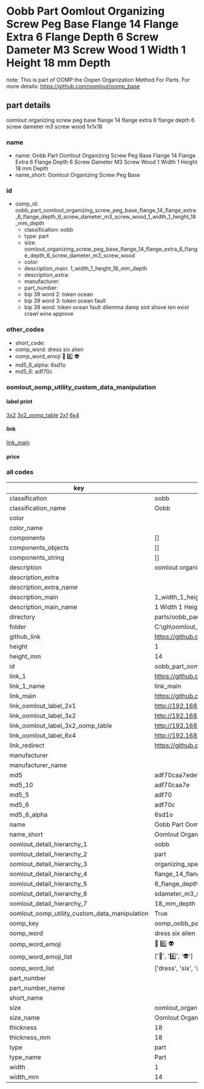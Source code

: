 # Oobb Part Oomlout Organizing Screw Peg Base Flange 14 Flange Extra 6 Flange Depth 6 Screw Dameter M3 Screw Wood 1 Width 1 Height 18 mm Depth  

note: This is part of OOMP the Oopen Organization Method For Parts. For more details: https://github.com/oomlout/oomp_base

##  part details
  



oomlout organizing screw peg base flange 14 flange extra 6 flange depth 6 screw dameter m3 screw wood 1x1x18



### name
* name: Oobb Part Oomlout Organizing Screw Peg Base Flange 14 Flange Extra 6 Flange Depth 6 Screw Dameter M3 Screw Wood 1 Width 1 Height 18 mm Depth
* name_short: Oomlout Organizing Screw Peg Base
### id
* oomp_id: oobb_part_oomlout_organizing_screw_peg_base_flange_14_flange_extra_6_flange_depth_6_screw_dameter_m3_screw_wood_1_width_1_height_18_mm_depth
  * classification: oobb
  * type: part
  * size: oomlout_organizing_screw_peg_base_flange_14_flange_extra_6_flange_depth_6_screw_dameter_m3_screw_wood
  * color: 
  * description_main: 1_width_1_height_18_mm_depth
  * description_extra: 
  * manufacturer: 
  * part_number: 
  * bip 39 word 2: token ocean
  * bip 39 word 3: token ocean fault
  * bip 39 word: token ocean fault dilemma damp slot shove ten exist crawl wine approve

### other_codes
* short_code: 
* oomp_word: dress six alien
* oomp_word_emoji :dress: :six: :alien:
* md5_6_alpha: 6sd1o
* md5_6: adf70c






### oomlout_oomp_utility_custom_data_manipulation
#### label print
[3x2](http://192.168.1.245:1112/?label=oomp%206sd1o)
[3x2_oomp_table](http://192.168.1.108:1112/?label=oomp%206sd1o)
[2x1](http://192.168.1.242:1112/?label=oomp%206sd1o)
[6x4](http://192.168.1.55:1112/?label=oomp%206sd1o)    

#### link

[link_main](https://github.com/oomlout/oomlout_oobb_version_4_generated_parts/tree/main/navigation_oomp/oobb/part/oomlout_organizing_screw_peg_base_flange_14_flange_extra_6_flange_depth_6_screw_dameter_m3_screw_wood/1_width_1_height_18_mm_depth/part)                              

#### price







### all codes 
| key | value |  
| --- | --- |  
| classification | oobb |  
| classification_name | Oobb |  
| color |  |  
| color_name |  |  
| components | [] |  
| components_objects | [] |  
| components_string | [] |  
| description | oomlout organizing screw peg base flange 14 flange extra 6 flange depth 6 screw dameter m3 screw wood 1x1x18 |  
| description_extra |  |  
| description_extra_name |  |  
| description_main | 1_width_1_height_18_mm_depth |  
| description_main_name | 1 Width 1 Height 18 mm Depth |  
| directory | parts/oobb_part_oomlout_organizing_screw_peg_base_flange_14_flange_extra_6_flange_depth_6_screw_dameter_m3_screw_wood_1_width_1_height_18_mm_depth |  
| folder | C:\gh\oomlout_oobb_version_4_generated_parts\parts\oobb_part_oomlout_organizing_screw_peg_base_flange_14_flange_extra_6_flange_depth_6_screw_dameter_m3_screw_wood_1_width_1_height_18_mm_depth |  
| github_link | https://github.com/oomlout/oomlout_oomp_part_src/tree/main/parts/oobb_part_oomlout_organizing_screw_peg_base_flange_14_flange_extra_6_flange_depth_6_screw_dameter_m3_screw_wood_1_width_1_height_18_mm_depth |  
| height | 1 |  
| height_mm | 14 |  
| id | oobb_part_oomlout_organizing_screw_peg_base_flange_14_flange_extra_6_flange_depth_6_screw_dameter_m3_screw_wood_1_width_1_height_18_mm_depth |  
| link_1 | https://github.com/oomlout/oomlout_oobb_version_4_generated_parts/tree/main/navigation_oomp/oobb/part/oomlout_organizing_screw_peg_base_flange_14_flange_extra_6_flange_depth_6_screw_dameter_m3_screw_wood/1_width_1_height_18_mm_depth/part |  
| link_1_name | link_main |  
| link_main | https://github.com/oomlout/oomlout_oobb_version_4_generated_parts/tree/main/navigation_oomp/oobb/part/oomlout_organizing_screw_peg_base_flange_14_flange_extra_6_flange_depth_6_screw_dameter_m3_screw_wood/1_width_1_height_18_mm_depth/part |  
| link_oomlout_label_2x1 | http://192.168.1.242:1112/?label=oomp%206sd1o |  
| link_oomlout_label_3x2 | http://192.168.1.245:1112/?label=oomp%206sd1o |  
| link_oomlout_label_3x2_oomp_table | http://192.168.1.108:1112/?label=oomp%206sd1o |  
| link_oomlout_label_6x4 | http://192.168.1.55:1112/?label=oomp%206sd1o |  
| link_redirect | https://github.com/oomlout/oomlout_oobb_version_4_generated_parts/tree/main/parts/oobb_oomlout_organizing_screw_peg_base_flange_14_flange_extra_6_flange_depth_6_screw_dameter_m3_screw_wood_01_01_18 |  
| manufacturer |  |  
| manufacturer_name |  |  
| md5 | adf70caa7edef8e3301b93e2a7e63f1f |  
| md5_10 | adf70caa7e |  
| md5_5 | adf70 |  
| md5_6 | adf70c |  
| md5_6_alpha | 6sd1o |  
| name | Oobb Part Oomlout Organizing Screw Peg Base Flange 14 Flange Extra 6 Flange Depth 6 Screw Dameter M3 Screw Wood 1 Width 1 Height 18 mm Depth |  
| name_short | Oomlout Organizing Screw Peg Base |  
| oomlout_detail_hierarchy_1 | oobb |  
| oomlout_detail_hierarchy_2 | part |  
| oomlout_detail_hierarchy_3 | organizing_speg_base |  
| oomlout_detail_hierarchy_4 | flange_14_flange_extra |  
| oomlout_detail_hierarchy_5 | 6_flange_depth_6 |  
| oomlout_detail_hierarchy_6 | sdameter_m3_swood |  
| oomlout_detail_hierarchy_7 | 18_mm_depth |  
| oomlout_oomp_utility_custom_data_manipulation | True |  
| oomp_key | oomp_oobb_part_oomlout_organizing_screw_peg_base_flange_14_flange_extra_6_flange_depth_6_screw_dameter_m3_screw_wood_1_width_1_height_18_mm_depth |  
| oomp_word | dress six alien |  
| oomp_word_emoji | :dress: :six: :alien: |  
| oomp_word_emoji_list | [':dress:', ':six:', ':alien:'] |  
| oomp_word_list | ['dress', 'six', 'alien'] |  
| part_number |  |  
| part_number_name |  |  
| short_name |  |  
| size | oomlout_organizing_screw_peg_base_flange_14_flange_extra_6_flange_depth_6_screw_dameter_m3_screw_wood |  
| size_name | Oomlout Organizing Screw Peg Base Flange 14 Flange Extra 6 Flange Depth 6 Screw Dameter M3 Screw Wood |  
| thickness | 18 |  
| thickness_mm | 18 |  
| type | part |  
| type_name | Part |  
| width | 1 |  
| width_mm | 14 |  
